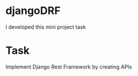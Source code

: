 # djangoDRF
I developed this mini project task 
# Task
Implement Django Rest Framework by creating APIs



